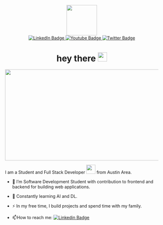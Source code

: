<div id="header" align="center">
  <img src="https://media.giphy.com/media/M9gbBd9nbDrOTu1Mqx/giphy.gif" width="100"/>

  <div id="badges">
  <a href="your-linkedin-URL">
    <img src="https://img.shields.io/badge/LinkedIn-blue?style=for-the-badge&logo=linkedin&logoColor=white" alt="LinkedIn Badge"/>
  </a>
  <a href="your-youtube-URL">
    <img src="https://img.shields.io/badge/YouTube-red?style=for-the-badge&logo=youtube&logoColor=white" alt="Youtube Badge"/>
  </a>
  <a href="your-twitter-URL">
    <img src="https://img.shields.io/badge/Twitter-blue?style=for-the-badge&logo=twitter&logoColor=white" alt="Twitter Badge"/>
  </a>
</div>
<h1>
  hey there
  <img src="https://media.giphy.com/media/hvRJCLFzcasrR4ia7z/giphy.gif" width="30px"/>
</h1>
</div>

<div align="center">
  <img src="https://media.giphy.com/media/dWesBcTLavkZuG35MI/giphy.gif" width="600" height="300"/>
</div>

I am a Student and Full Stack Developer <img src="https://media.giphy.com/media/WUlplcMpOCEmTGBtBW/giphy.gif" width="30"> from Austin Area.

- :telescope: I’m Software Development Student with contribution to frontend and backend for building web applications.

- :seedling: Constantly learning AI and DL.

- :zap: In my free time, I build projects and spend time with my family.

- :mailbox:How to reach me: [![Linkedin Badge](https://img.shields.io/badge/-Chang-blue?style=flat&logo=Linkedin&logoColor=white)](https://www.linkedin.com/in/chang-oh/)
